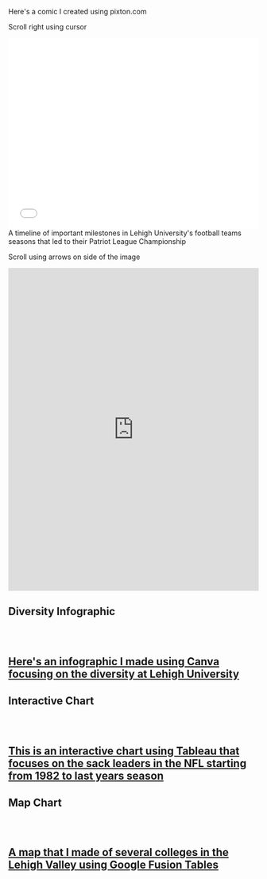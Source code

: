 Here's a comic I created using pixton.com

Scroll right using cursor
<iframe src="//www.pixton.com/embed/p0rdc9lg" frameborder="0" width="100%" height="384" allowfullscreen></iframe>  
A timeline of important milestones in Lehigh University's football teams seasons that led to their Patriot League Championship

Scroll using arrows on side of the image
<iframe src='https://cdn.knightlab.com/libs/timeline3/latest/embed/index.html?source=1BCU8P9pg2aeyO6OGvVkBiXk7HmsSsZEsjGy2nlwDRcI&font=Default&lang=en&initial_zoom=2&height=650' width='100%' height='650' webkitallowfullscreen mozallowfullscreen allowfullscreen frameborder='0'></iframe>


<h2>Diversity Infographic<h2>
<BR>

[Here's an infographic I made using Canva focusing on the diversity at Lehigh University](https://julianlynn.github.io/lehighuniversity.html)
<BR>



<h2>Interactive Chart<h2>
<BR>

[This is an interactive chart using Tableau that focuses on the sack leaders in the NFL starting from 1982 to last years season](https://julianlynn.github.io/sackleaders.html)
<BR>


<h2>Map Chart<h2>
<BR>

[A map that I made of several colleges in the Lehigh Valley using Google Fusion Tables](https://julianlynn.github.io/map.html)

